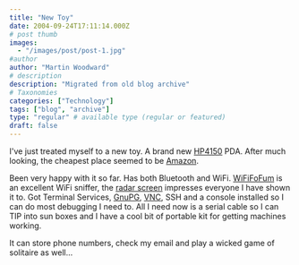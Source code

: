 ```yaml
---
title: "New Toy"
date: 2004-09-24T17:11:14.000Z
# post thumb
images:
  - "/images/post/post-1.jpg"
#author
author: "Martin Woodward"
# description
description: "Migrated from old blog archive"
# Taxonomies
categories: ["Technology"]
tags: ["blog", "archive"]
type: "regular" # available type (regular or featured)
draft: false
---
```


[](http://www.amazon.co.uk/exec/obidos/ASIN/B000139HAA/woodwardwebcom)I've just treated myself to a new toy.  A brand new [HP4150](http://www.amazon.co.uk/exec/obidos/ASIN/B000139HAA/woodwardwebcom) PDA.  After much looking, the cheapest place seemed to be [Amazon](http://www.amazon.co.uk/exec/obidos/ASIN/B000139HAA/woodwardwebcom).

Been very happy with it so far.  Has both Bluetooth and WiFi.  [WiFiFoFum](http://www.wififofum.org/) is an excellent WiFi sniffer, the [radar screen](/images/wififofum.GIF) impresses everyone I have shown it to.  Got Terminal Services, [GnuPG](http://www.gnupg.org/), [VNC](http://www.cs.utah.edu/~midgley/wince/vnc.html), SSH and a console installed so I can do most debugging I need to.  All I need now is a serial cable so I can TIP into sun boxes and I have a cool bit of portable kit for getting machines working.

It can store phone numbers, check my email and play a wicked game of solitaire as well...